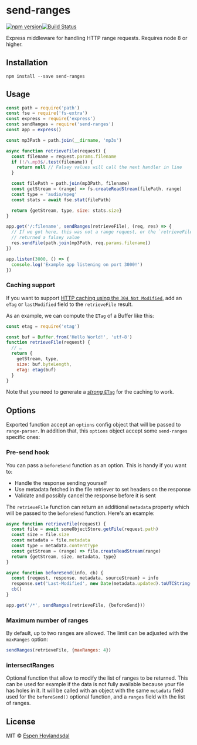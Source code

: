 # send-ranges

[![npm version](http://img.shields.io/npm/v/send-ranges.svg?style=flat-square)](http://browsenpm.org/package/send-ranges)[![Build Status](http://img.shields.io/travis/rexxars/send-ranges/main.svg?style=flat-square)](https://travis-ci.org/rexxars/send-ranges)

Express middleware for handling HTTP range requests. Requires node 8 or higher.

## Installation

```
npm install --save send-ranges
```

## Usage

```js
const path = require('path')
const fse = require('fs-extra')
const express = require('express')
const sendRanges = require('send-ranges')
const app = express()

const mp3Path = path.join(__dirname, 'mp3s')

async function retrieveFile(request) {
  const filename = request.params.filename
  if (!/\.mp3$/.test(filename)) {
    return null // Falsey values will call the next handler in line
  }

  const filePath = path.join(mp3Path, filename)
  const getStream = (range) => fs.createReadStream(filePath, range)
  const type = 'audio/mpeg'
  const stats = await fse.stat(filePath)

  return {getStream, type, size: stats.size}
}

app.get('/:filename', sendRanges(retrieveFile), (req, res) => {
  // If we got here, this was not a range request, or the `retrieveFile` handler
  // returned a falsey value
  res.sendFile(path.join(mp3Path, req.params.filename))
})

app.listen(3000, () => {
  console.log('Example app listening on port 3000!')
})
```

### Caching support

If you want to support [HTTP caching using the `304 Not Modified`](https://developer.mozilla.org/en-US/docs/Web/HTTP/Caching), add an `eTag` or `lastModified` field to the `retrieveFile` result.

As an example, we can compute the `ETag` of a Buffer like this:

```js
const etag = require('etag')

const buf = Buffer.from('Hello World!', 'utf-8')
function retrieveFile(request) {
  // …
  return {
    getStream, type,
    size: buf.byteLength,
    eTag: etag(buf)
  }
}
```

Note that you need to generate a [*strong* `ETag`](https://developer.mozilla.org/en-US/docs/Web/HTTP/Conditional_requests#Weak_validation) for the caching to work.

## Options

Exported function accept an `options` config object that will be passed to
`range-parser`. In addition that, this `options` object accept some
`send-ranges` specific ones:

### Pre-send hook

You can pass a `beforeSend` function as an option. This is handy if you want to:

- Handle the response sending yourself
- Use metadata fetched in the file retriever to set headers on the response
- Validate and possibly cancel the response before it is sent

The `retrieveFile` function can return an additional `metadata` property which will be passed to the
`beforeSend` function. Here's an example:

```js
async function retrieveFile(request) {
  const file = await someObjectStore.getFile(request.path)
  const size = file.size
  const metadata = file.metadata
  const type = metadata.contentType
  const getStream = (range) => file.createReadStream(range)
  return {getStream, size, metadata, type}
}

async function beforeSend(info, cb) {
  const {request, response, metadata, sourceStream} = info
  response.set('Last-Modified', new Date(metadata.updated).toUTCString())
  cb()
}

app.get('/*', sendRanges(retrieveFile, {beforeSend}))
```

### Maximum number of ranges

By default, up to two ranges are allowed. The limit can be adjusted with the `maxRanges` option:

```js
sendRanges(retrieveFile, {maxRanges: 4})
```

### intersectRanges

Optional function that allow to modify the list of ranges to be returned. This
can be used for example if the data is not fully available because your file has
holes in it. It will be called with an object with the same `metadata` field
used for the `beforeSend()` optional function, and a `ranges` field with the
list of ranges.

## License

MIT © [Espen Hovlandsdal](https://espen.codes/)
